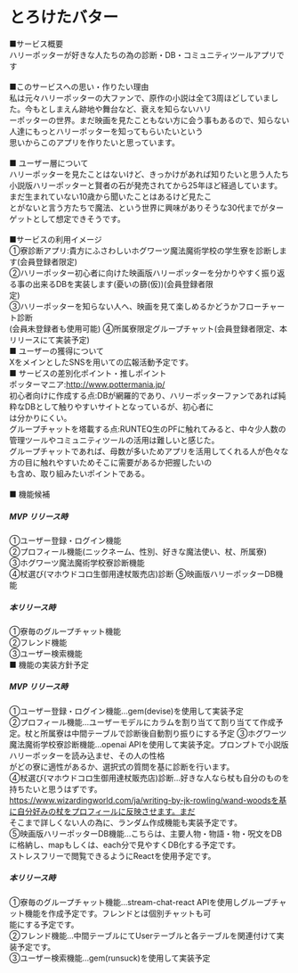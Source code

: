 
# とろけたバター
■サービス概要<br>
ハリーポッターが好きな人たちの為の診断・DB・コミュニティツールアプリです<br>
<br>
■このサービスへの思い・作りたい理由<br>
私は元々ハリーポッターの大ファンで、原作の小説は全て3周ほどしていました。今もとしまえん跡地や舞台など、衰えを知らないハリ<br>
ーポッターの世界。まだ映画を見たこともない方に会う事もあるので、知らない人達にもっとハリーポッターを知ってもらいたいという<br>
思いからこのアプリを作りたいと思っています。<br>
<br>
■ ユーザー層について<br>
ハリーポッターを見たことはないけど、きっかけがあれば知りたいと思う人たち<br>
小説版ハリーポッターと賢者の石が発売されてから25年ほど経過しています。まだ生まれていない10歳から聞いたことはあるけど見たこ<br>
とがないと言う方たちで魔法、という世界に興味がありそうな30代までがターゲットとして想定できそうです。<br>
<br>
■サービスの利用イメージ<br>
①寮診断アプリ:貴方にふさわしいホグワーツ魔法魔術学校の学生寮を診断します(会員登録者限定)<br>
②ハリーポッター初心者に向けた映画版ハリーポッターを分かりやすく振り返る事の出来るDBを実装します(憂いの篩(仮))(会員登録者限<br>
 定)<br>
③ハリーポッターを知らない人へ、映画を見て楽しめるかどうかフローチャート診断<br>(会員未登録者も使用可能)
④所属寮限定グループチャット(会員登録者限定、本リリースにて実装予定)<br>
■ ユーザーの獲得について<br>
XをメインとしたSNSを用いての広報活動予定です。<br>
■ サービスの差別化ポイント・推しポイント<br>
ポッターマニア:http://www.pottermania.jp/<br>
初心者向けに作成する点:DBが網羅的であり、ハリーポッターファンであれば純粋なDBとして触りやすいサイトとなっているが、初心者に<br>
は分かりにくい。<br>
グループチャットを塔載する点:RUNTEQ生のPFに触れてみると、中々少人数の管理ツールやコミュニティツールの活用は難しいと感じた。<br>
グループチャットであれば、母数が多いためアプリを活用してくれる人が色々な方の目に触れやすいためそこに需要があるか把握したいの<br>
も含め、取り組みたいポイントである。<br>
<br>
■ 機能候補<br>
##### MVP リリース時<br>
①ユーザー登録・ログイン機能<br>
②プロフィール機能(ニックネーム、性別、好きな魔法使い、杖、所属寮)<br>
③ホグワーツ魔法魔術学校寮診断機能<br>
④杖選び(マホウドコロ生御用達杖販売店)診断
⑤映画版ハリーポッターDB機能<br>
##### 本リリース時<br>
①寮毎のグループチャット機能<br>
②フレンド機能<br>
③ユーザー検索機能<br>
■ 機能の実装方針予定<br>
##### MVP リリース時<br>
①ユーザー登録・ログイン機能…gem(devise)を使用して実装予定<br>
②プロフィール機能…ユーザーモデルにカラムを割り当てて割り当てて作成予定。杖と所属寮は中間テーブルで診断後自動割り振りにする予定
③ホグワーツ魔法魔術学校寮診断機能…openai APIを使用して実装予定。プロンプトで小説版ハリーポッターを読み込ませ、その人の性格<br>
がどの寮に適性があるか、選択式の質問を基に診断を行います。<br>
④杖選び(マホウドコロ生御用達杖販売店)診断…好きな人なら杖も自分のものを持ちたいと思うはずです。<br>
https://www.wizardingworld.com/ja/writing-by-jk-rowling/wand-woodsを基に自分好みの杖をプロフィールに反映させます。まだ<br>
そこまで詳しくない人の為に、ランダム作成機能も実装予定です。<br>
⑤映画版ハリーポッターDB機能…こちらは、主要人物・物語・物・呪文をDBに格納し、mapもしくは、each分で見やすくDB化する予定です。<br>
 ストレスフリーで閲覧できるようにReactを使用予定です。
##### 本リリース時<br>
①寮毎のグループチャット機能…stream-chat-react APIを使用しグループチャット機能を作成予定です。フレンドとは個別チャットも可<br>
 能にする予定です。<br>
②フレンド機能…中間テーブルにてUserテーブルと各テーブルを関連付けて実装予定です。<br>
③ユーザー検索機能…gem(runsuck)を使用して実装予定<br>

